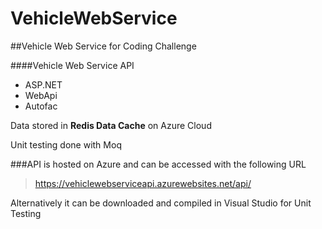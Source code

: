 # VehicleWebService

##Vehicle Web Service for Coding Challenge

####Vehicle Web Service API
- ASP.NET
- WebApi
- Autofac

Data stored in **Redis Data Cache** on Azure Cloud

Unit testing done with Moq


###API is hosted on Azure and can be accessed with the following URL

> https://vehiclewebserviceapi.azurewebsites.net/api/


Alternatively it can be downloaded and compiled in Visual Studio for Unit Testing


